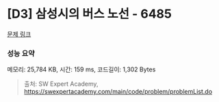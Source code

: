 # [D3] 삼성시의 버스 노선 - 6485 

[문제 링크](https://swexpertacademy.com/main/code/problem/problemDetail.do?contestProbId=AWczm7QaACgDFAWn) 

### 성능 요약

메모리: 25,784 KB, 시간: 159 ms, 코드길이: 1,302 Bytes



> 출처: SW Expert Academy, https://swexpertacademy.com/main/code/problem/problemList.do